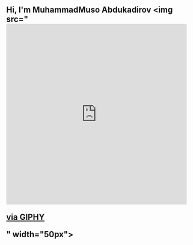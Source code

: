 ## Hi, I'm MuhammadMuso Abdukadirov <img src="<iframe src="https://giphy.com/embed/gM5qFksULw54NMWyry" width="480" height="480" style="" frameBorder="0" class="giphy-embed" allowFullScreen></iframe><p><a href="https://giphy.com/stickers/hello-wave-hand-gM5qFksULw54NMWyry">via GIPHY</a></p>" width="50px">
